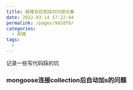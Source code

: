 ```yaml
---
title: 疑难杂症和踩坑问题合集
date: 2022-03-14 17:22:44
permalink: /pages/9d2df6/
categories:
  - 前端
tags:
  - 
---
```




记录一些写代码踩的坑

### mongoose连接collection后自动加s的问题

[](https://blog.csdn.net/azureternite/article/details/52349114)